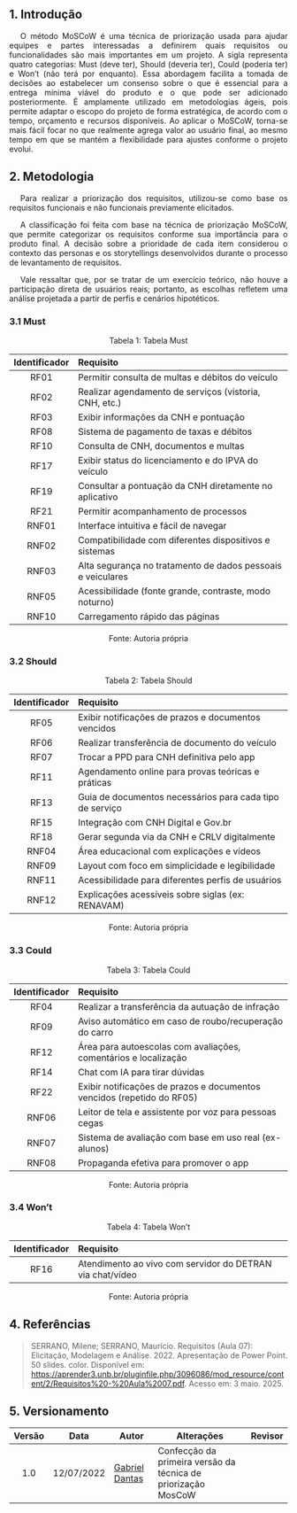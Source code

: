 ## 1. Introdução

<p style="text-indent: 20px; text-align: justify">
O método MoSCoW é uma técnica de priorização usada para ajudar equipes e partes interessadas a definirem quais requisitos ou funcionalidades são mais importantes em um projeto. A sigla representa quatro categorias: Must (deve ter), Should (deveria ter), Could (poderia ter) e Won’t (não terá por enquanto). Essa abordagem facilita a tomada de decisões ao estabelecer um consenso sobre o que é essencial para a entrega mínima viável do produto e o que pode ser adicionado posteriormente. É amplamente utilizado em metodologias ágeis, pois permite adaptar o escopo do projeto de forma estratégica, de acordo com o tempo, orçamento e recursos disponíveis. Ao aplicar o MoSCoW, torna-se mais fácil focar no que realmente agrega valor ao usuário final, ao mesmo tempo em que se mantém a flexibilidade para ajustes conforme o projeto evolui.
</p>

## 2. Metodologia

<p style="text-indent: 20px; text-align: justify">
Para realizar a priorização dos requisitos, utilizou-se como base os requisitos funcionais e não funcionais previamente elicitados.
</p>
<p style="text-indent: 20px; text-align: justify">
A classificação foi feita com base na técnica de priorização MoSCoW, que permite categorizar os requisitos conforme sua importância para o produto final. A decisão sobre a prioridade de cada item considerou o contexto das personas e os storytellings desenvolvidos durante o processo de levantamento de requisitos. 
</p>
<p style="text-indent: 20px; text-align: justify">
Vale ressaltar que, por se tratar de um exercício teórico, não houve a participação direta de usuários reais; portanto, as escolhas refletem uma análise projetada a partir de perfis e cenários hipotéticos.
</p>


### 3.1 Must

<div style="text-align: center">
<p>Tabela 1: Tabela Must</p>
</div>

| Identificador | Requisito |
|:-------------:|:----------|
| RF01 | Permitir consulta de multas e débitos do veículo |
| RF02 | Realizar agendamento de serviços (vistoria, CNH, etc.) |
| RF03 | Exibir informações da CNH e pontuação |
| RF08 | Sistema de pagamento de taxas e débitos |
| RF10 | Consulta de CNH, documentos e multas |
| RF17 | Exibir status do licenciamento e do IPVA do veículo |
| RF19 | Consultar a pontuação da CNH diretamente no aplicativo |
| RF21 | Permitir acompanhamento de processos |
| RNF01 | Interface intuitiva e fácil de navegar |
| RNF02 | Compatibilidade com diferentes dispositivos e sistemas |
| RNF03 | Alta segurança no tratamento de dados pessoais e veiculares |
| RNF05 | Acessibilidade (fonte grande, contraste, modo noturno) |
| RNF10 | Carregamento rápido das páginas |

<div style="text-align: center">
<p>Fonte: Autoria própria</p>
</div>

### 3.2 Should

<div style="text-align: center">
<p>Tabela 2: Tabela Should</p>
</div>

| Identificador | Requisito |
|:-------------:|:----------|
| RF05 | Exibir notificações de prazos e documentos vencidos |
| RF06 | Realizar transferência de documento do veículo |
| RF07 | Trocar a PPD para CNH definitiva pelo app |
| RF11 | Agendamento online para provas teóricas e práticas |
| RF13 | Guia de documentos necessários para cada tipo de serviço |
| RF15 | Integração com CNH Digital e Gov.br |
| RF18 | Gerar segunda via da CNH e CRLV digitalmente |
| RNF04 | Área educacional com explicações e vídeos |
| RNF09 | Layout com foco em simplicidade e legibilidade |
| RNF11 | Acessibilidade para diferentes perfis de usuários |
| RNF12 | Explicações acessíveis sobre siglas (ex: RENAVAM) |

<div style="text-align: center">
<p>Fonte: Autoria própria</p>
</div>

### 3.3 Could

<div style="text-align: center">
<p>Tabela 3: Tabela Could</p>
</div>

| Identificador | Requisito |
|:-------------:|:----------|
| RF04 | Realizar a transferência da autuação de infração |
| RF09 | Aviso automático em caso de roubo/recuperação do carro |
| RF12 | Área para autoescolas com avaliações, comentários e localização |
| RF14 | Chat com IA para tirar dúvidas |
| RF22 | Exibir notificações de prazos e documentos vencidos (repetido do RF05) |
| RNF06 | Leitor de tela e assistente por voz para pessoas cegas |
| RNF07 | Sistema de avaliação com base em uso real (ex-alunos) |
| RNF08 | Propaganda efetiva para promover o app |

<div style="text-align: center">
<p>Fonte: Autoria própria</p>
</div>

### 3.4 Won’t

<div style="text-align: center">
<p>Tabela 4: Tabela Won’t</p>
</div>

| Identificador | Requisito |
|:-------------:|:----------|
| RF16 | Atendimento ao vivo com servidor do DETRAN via chat/vídeo |

<div style="text-align: center">
<p>Fonte: Autoria própria</p>
</div>




## 4. Referências

> SERRANO, Milene; SERRANO, Maurício. Requisitos (Aula 07): Elicitação, Modelagem e Análise. 2022. Apresentação de Power Point. 50 slides. color. Disponível em: https://aprender3.unb.br/pluginfile.php/3096086/mod_resource/content/2/Requisitos%20-%20Aula%2007.pdf. Acesso em: 3 maio. 2025.

## 5. Versionamento

| Versão | Data    | Autor                         | Alterações                                                           |         Revisor         |
|:------:| --- | ----------------------------- | -------------------------------------------------------------------- |:-----------------------:|
|  1.0   |  12/07/2022   | [Gabriel Dantas](https://github.com/gbevi) | Confecção da primeira versão da técnica de priorização MosCoW                          |  |

